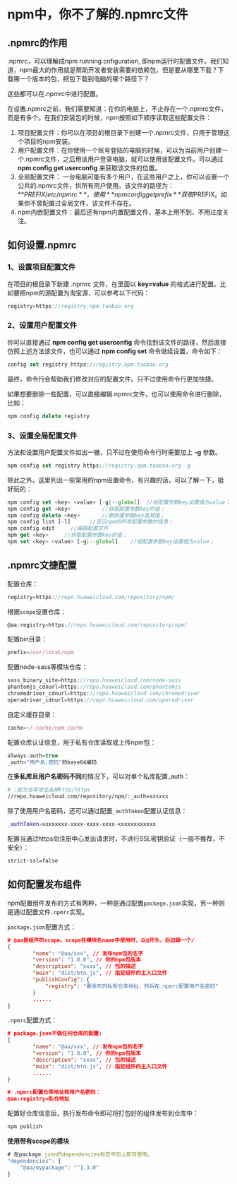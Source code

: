 # npm中，你不了解的.npmrc文件



## .npmrc的作用

.npmrc，可以理解成npm running cnfiguration, 即npm运行时配置文件。我们知道，npm最大的作用就是帮助开发者安装需要的依赖包，但是要从哪里下载？下载哪一个版本的包，把包下载到电脑的哪个路径下？

这些都可以在.npmrc中进行配置。

在设置.npmrc之前，我们需要知道：在你的电脑上，不止存在一个.npmrc文件，而是有多个。在我们安装包的时候，npm按照如下顺序读取这些配置文件：

1. 项目配置文件：你可以在项目的根目录下创建一个.npmrc文件，只用于管理这个项目的npm安装。
2. 用户配置文件：在你使用一个账号登陆的电脑的时候，可以为当前用户创建一个.npmrc文件，之后用该用户登录电脑，就可以使用该配置文件。可以通过 **npm config get userconfig** 来获取该文件的位置。
3. 全局配置文件： 一台电脑可能有多个用户，在这些用户之上，你可以设置一个公共的.npmrc文件，供所有用户使用。该文件的路径为：**$PREFIX/etc/npmrc**，使用 **npm config get prefix** 获取$PREFIX。如果你不曾配置过全局文件，该文件不存在。
4. npm内嵌配置文件：最后还有npm内置配置文件，基本上用不到，不用过度关注。



## 如何设置.npmrc

### 1、设置项目配置文件

在项目的根目录下新建 .npmrc 文件，在里面以 **key=value** 的格式进行配置。比如要把npm的源配置为淘宝源，可以参考以下代码：

```js
registry=https://registry.npm.taobao.org
```

### 2、设置用户配置文件

你可以直接通过 **npm config get userconfig** 命令找到该文件的路径，然后直接仿照上述方法该文件，也可以通过 **npm config set** 命令继续设置，命令如下：

```js
config set registry https://registry.npm.taobao.org
```

最终，命令行会帮助我们修改对应的配置文件。只不过使用命令行更加快捷。

如果想要删除一些配置，可以直接编辑.npmrc文件，也可以使用命令进行删除，比如：

```js
npm config delete registry
```

### 3、设置全局配置文件

方法和设置用户配置文件如出一辙，只不过在使用命令行时需要加上 **-g** 参数。

```js
npm config set registry https://registry.npm.taobao.org -g
```

除此之外，这里列出一些常用的npm设置命令，有兴趣的话，可以了解一下，挺好玩的：

```js
npm config set <key> <value> [-g|--global]  //给配置参数key设置值为value；
npm config get <key>          //获取配置参数key的值；
npm config delete <key>       //删除置参数key及其值；
npm config list [-l]      //显示npm的所有配置参数的信息；
npm config edit     //编辑配置文件
npm get <key>     //获取配置参数key的值；
npm set <key> <value> [-g|--global]    //给配置参数key设置值为value；
```



## .npmrc文捷配置

配置仓库：

```js
registry=https://repo.huaweicloud.com/repository/npm/
```

根据`scope`设置仓库：

```js
@aa:registry=https://repo.huaweicloud.com/repository/npm/
```

配置bin目录：

```js
prefix=/usr/local/npm
```

配置node-sass等模块仓库：

```js
sass_binary_site=https://repo.huaweicloud.com/node-sass
phantomjs_cdnurl=https://repo.huaweicloud.com/phantomjs
chromedriver_cdnurl=https://repo.huaweicloud.com/chromedriver
operadriver_cdnurl=https://repo.huaweicloud.com/operadriver
```

自定义缓存目录：

```js
cache=~/.cache/npm_cache
```

配置仓库认证信息，用于私有仓库读取或上传npm包：

```js
always-auth=true
_auth="用户名:密码"的base64编码
```

在**多私库且用户名密码不同**的情况下，可以对单个私库配置_auth：

```bash
# :前为仓库地址去掉http/https
//repo.huaweicloud.com/repository/npm/:_auth=xxxxxx
```

除了使用用户名密码，还可以通过配置`_authToken`配置认证信息：

```bash
_authToken=xxxxxxxx-xxxx-xxxx-xxxx-xxxxxxxxxxxx
```

配置当通过https向注册中心发出请求时，不进行SSL密钥验证（一般不推荐，不安全）：

```bash
strict-ssl=false
```



## 如何配置发布组件

npm配置组件发布的方式有两种，一种是通过配置`packege.json`实现，另一种则是通过配置文件`.npmrc`实现。

`package.json`配置方式：

```json
# @aa是组件的scope。scope在模块名name中使用时，以@开头，后边跟一个/
{
        "name": "@aa/xxx", // 发布npm包的名字
        "version": "1.0.0", // 你的npm包版本
        "description": "xxxx", // 包的描述
        "main": "dist/btn.js", // 指定组件的主入口文件
        "publishConfig": {
            "registry": "要发布的私有仓库地址，然后在.npmrc配置用户名密码"
        }
        ......
}
```

`.npmrc`配置方式：

```json
# package.json不做任何仓库的配置:
{
        "name": "@aa/xxx", // 发布npm包的名字
        "version": "1.0.0", // 你的npm包版本
        "description": "xxxx", // 包的描述
        "main": "dist/btn.js", // 指定组件的主入口文件
        ......
}

# .npmrc配置仓库地址和用户名密码：
@aa:registry=私仓地址
```

配置好仓库信息后，执行发布命令即可将打包好的组件发布到仓库中：

```bash
npm publish
```



**使用带有scope的模块**

```js
# 在package.json的dependencies标签中加上即可使用。
"dependencies": {
    "@aa/mypackage": "^1.3.0"
}
```





















